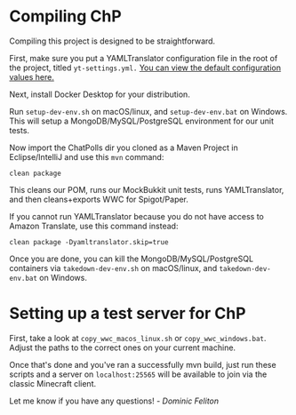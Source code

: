 # Compiling ChP

Compiling this project is designed to be straightforward.

First, make sure you put a YAMLTranslator configuration file in the root of the project, titled ```yt-settings.yml.```
[You can view the default configuration values here.](https://github.com/dominicfeliton/YAMLTranslator/blob/main/src/main/resources/yt-settings.yml)

Next, install Docker Desktop for your distribution.

Run ```setup-dev-env.sh``` on macOS/linux, and ```setup-dev-env.bat``` on Windows.
This will setup a MongoDB/MySQL/PostgreSQL environment for our unit tests.

Now import the ChatPolls dir you cloned as a Maven Project in Eclipse/IntelliJ and use this ```mvn``` command:

```clean package```

This cleans our POM, runs our MockBukkit unit tests, runs YAMLTranslator, and then cleans+exports WWC for Spigot/Paper.

If you cannot run YAMLTranslator because you do not have access to Amazon Translate, use this command instead:

```clean package -Dyamltranslator.skip=true```

Once you are done, you can kill the MongoDB/MySQL/PostgreSQL containers via ```takedown-dev-env.sh``` on macOS/linux,
and ```takedown-dev-env.bat``` on Windows.

# Setting up a test server for ChP

First, take a look at `copy_wwc_macos_linux.sh` or `copy_wwc_windows.bat`. Adjust the paths to the correct ones on your current machine.

Once that's done and you've ran a successfully mvn build, just run these scripts and a server on `localhost:25565` will be available to join via the classic Minecraft client.

Let me know if you have any questions!
_- Dominic Feliton_

